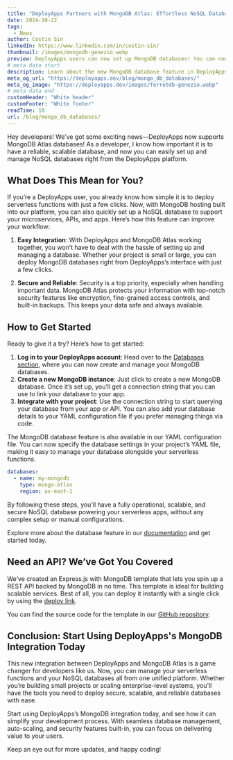 ```yaml
---
title: "DeployApps Partners with MongoDB Atlas: Effortless NoSQL Database Creation"
date: 2024-10-22
tags:
  - News
author: Costin Sin
linkedIn: https://www.linkedin.com/in/costin-sin/
thumbnail: /images/mongodb-genezio.webp
preview: DeployApps users can now set up MongoDB databases! You can now easily manage your MongoDB databases alongside your serverless functions. Learn how to deploy scalable, secure NoSQL databases effortlessly!
# meta data start
description: Learn about the new MongoDB database feature in DeployApps. Easily set up and manage MongoDB databases alongside your serverless functions.
meta_og_url: "https://deployapps.dev/blog/mongo_db_databases/"
meta_og_image: "https://deployapps.dev/images/ferretdb-genezio.webp"
# meta data end
customHeader: "White header"
customFooter: "White footer"
readTime: 10
url: /blog/mongo_db_databases/
---
```


Hey developers! We’ve got some exciting news—DeployApps now supports MongoDB Atlas databases! As a developer, I know how important it is to have a reliable, scalable database, and now you can easily set up and manage NoSQL databases right from the DeployApps platform.

## What Does This Mean for You?

If you’re a DeployApps user, you already know how simple it is to deploy serverless functions with just a few clicks. Now, with MongoDB hosting built into our platform, you can also quickly set up a NoSQL database to support your microservices, APIs, and apps. Here’s how this feature can improve your workflow:

1. **Easy Integration**: With DeployApps and MongoDB Atlas working together, you won’t have to deal with the hassle of setting up and managing a database. Whether your project is small or large, you can deploy MongoDB databases right from DeployApps’s interface with just a few clicks.

2. **Secure and Reliable**: Security is a top priority, especially when handling important data. MongoDB Atlas protects your information with top-notch security features like encryption, fine-grained access controls, and built-in backups. This keeps your data safe and always available.

## How to Get Started

Ready to give it a try? Here’s how to get started:

1. **Log in to your DeployApps account**: Head over to the [Databases section](https://app.genez.io/databases?utm_source=genezio&utm_medium=blog&utm_campaign=mongodb), where you can now create and manage your MongoDB databases.
2. **Create a new MongoDB instance**: Just click to create a new MongoDB database. Once it’s set up, you’ll get a connection string that you can use to link your database to your app.
3. **Integrate with your project**: Use the connection string to start querying your database from your app or API. You can also add your database details to your YAML configuration file if you prefer managing things via code.

The MongoDB database feature is also available in our YAML configuration file. You can now specify the database settings in your project’s YAML file, making it easy to manage your database alongside your serverless functions.

```yaml
databases:
  - name: my-mongodb
    type: mongo-atlas
    region: us-east-1
```

By following these steps, you’ll have a fully operational, scalable, and secure NoSQL database powering your serverless apps, without any complex setup or manual configurations.

Explore more about the database feature in our [documentation](https://deployapps.dev/docs/features/databases/) and get started today.

## Need an API? We’ve Got You Covered

We’ve created an Express.js with MongoDB template that lets you spin up a REST API backed by MongoDB in no time. This template is ideal for building scalable services. Best of all, you can deploy it instantly with a single click by using the [deploy link](https://app.genez.io/start/deploy?repository=https://github.com/Genez-io/express-mongo-starter&utm_source=genezio&utm_medium=blog&utm_campaign=mongodb).

You can find the source code for the template in our [GitHub repository](https://github.com/Genez-io/express-mongo-starter).

## Conclusion: Start Using DeployApps's MongoDB Integration Today

This new integration between DeployApps and MongoDB Atlas is a game changer for developers like us. Now, you can manage your serverless functions and your NoSQL databases all from one unified platform. Whether you’re building small projects or scaling enterprise-level systems, you’ll have the tools you need to deploy secure, scalable, and reliable databases with ease.

Start using DeployApps’s MongoDB integration today, and see how it can simplify your development process. With seamless database management, auto-scaling, and security features built-in, you can focus on delivering value to your users.

Keep an eye out for more updates, and happy coding!
